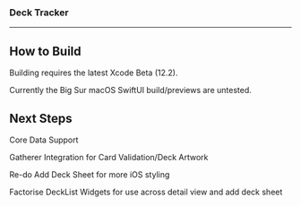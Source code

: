 ### Deck Tracker

---

## How to Build
Building requires the latest Xcode Beta (12.2).

Currently the Big Sur macOS SwiftUI build/previews are untested.

## Next Steps

Core Data Support

Gatherer Integration for Card Validation/Deck Artwork

Re-do Add Deck Sheet for more iOS styling

Factorise DeckList Widgets for use across detail view and add deck sheet
